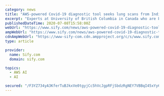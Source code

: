 ```yaml
---
category: news
title: "AWS-powered Covid-19 diagnostic tool seeks lung scans from India"
excerpt: "Experts at University of British Columbia in Canada who are building an Artificial Intelligence-powered Covid-19 diagnosis tool with the help of resources from Amazon Web Services (AWS ..."
publishedDateTime: 2020-07-08T15:58:00Z
webUrl: "https://www.sify.com/news/aws-powered-covid-19-diagnostic-tool-seeks-lung-scans-from-india-news-education-uhikPSdgdddhc.html"
ampWebUrl: "https://www.sify.com/news/aws-powered-covid-19-diagnostic-tool-seeks-lung-scans-from-india-news-education-uhikPSdgdddhc.html"
cdnAmpWebUrl: "https://www-sify-com.cdn.ampproject.org/c/s/www.sify.com/news/aws-powered-covid-19-diagnostic-tool-seeks-lung-scans-from-india-news-education-uhikPSdgdddhc.html"
type: article

provider:
  name: Sify.com
  domain: sify.com

topics:
  - AWS AI
  - AI

secured: "/F3YZ734yA3KferTuBJkxVe0tgyjCc5hVcJgpRFjSbdzRgNEY7VBBqI45xYy6CZ98mrpghElY5Ld+4HjlIESiyI0AK8uHVzcdOMIaze4ZyqiaZIrJseyfCb+hGOu+5PN8g20daPVbAzVMGbNoblIj+toSS7AQeEiVYftIUZ+DvNj1F37tszjZbhhbqYFmCRyzHvMBlkEnRqT0JfapZ1mLB3/bZSIHeh2tkpvEbiTVUOyFZlsNaC9ear/kL+8KsVid7MJf2rPRA0nviXSNtCP0D4ErQzkipZed8gl78D+LRzIKphIMf/lmLdnr8k9VF5fMpJTf/MYwbqnD9kn64EdBg==;B2uC776+jRYwZb0NdsotAA=="
---
```


